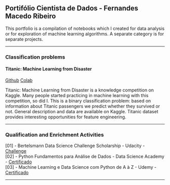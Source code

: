 ## Portifólio Cientista de Dados - Fernandes Macedo Ribeiro
<p>
This portfolio is a compilation of notebooks which I created for data analysis or for exploration of machine learning algorithms. A separate category is for separate projects.
</p>

---

### Classification problems 

#### Titanic: Machine Learning from Disaster

[Github](/masedos) [Colab](/masedos/)

Titanic: Machine Learning from Disaster is a knowledge competition on Kaggle. Many people started practicing in machine learning with this competition, so did I. This is a binary classification problem: based on information about Titanic passengers we predict whether they survived or not. General description and data are available on Kaggle. Titanic dataset provides interesting opportunities for feature engineering.

---

### Qualification and Enrichment Activities
[01] - Bertelsmann Data Science Challenge Scholarship - Udacity - [Challenge](https://www.udacity.com/bertelsmann-data-scholarships)</br>
[02] - Python Fundamentos para Análise de Dados - Data Science Academy - [Certificado](https://mycourse.app/iBgAnDM5brPFjrY98)</br>
[03] - Machine Learning e Data Science com Python de A à Z - Udemy - [Certificado](https://ude.my/UC-6TS13HFE)</br>

---

